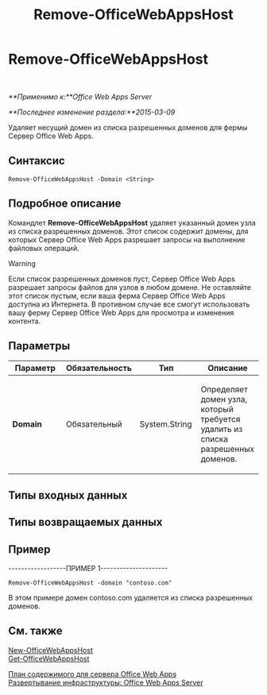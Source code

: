 ﻿---
title: Remove-OfficeWebAppsHost
TOCTitle: Remove-OfficeWebAppsHost
ms:assetid: d0f7b5c2-da0f-421a-8478-c39b247c3ac5
ms:mtpsurl: https://technet.microsoft.com/ru-ru/library/JJ219453(v=office.15)
ms:contentKeyID: 49624513
ms.date: 12/18/2017
mtps_version: v=office.15
ms.translationtype: HT
---

# Remove-OfficeWebAppsHost

 

_**Применимо к:**Office Web Apps Server_

_**Последнее изменение раздела:**2015-03-09_

Удаляет несущий домен из списка разрешенных доменов для фермы Сервер Office Web Apps.

## Синтаксис

    Remove-OfficeWebAppsHost -Domain <String>

## Подробное описание

Командлет **Remove-OfficeWebAppsHost** удаляет указанный домен узла из списка разрешенных доменов. Этот список содержит домены, для которых Сервер Office Web Apps разрешает запросы на выполнение файловых операций.


> [!WARNING]
> Если список разрешенных доменов пуст, Сервер Office Web Apps разрешает запросы файлов для узлов в любом домене. Не оставляйте этот список пустым, если ваша ферма Сервер Office Web Apps доступна из Интернета. В противном случае все смогут использовать вашу ферму Сервер Office Web Apps для просмотра и изменения контента.



## Параметры


<table>
<colgroup>
<col style="width: 25%" />
<col style="width: 25%" />
<col style="width: 25%" />
<col style="width: 25%" />
</colgroup>
<thead>
<tr class="header">
<th>Параметр</th>
<th>Обязательность</th>
<th>Тип</th>
<th>Описание</th>
</tr>
</thead>
<tbody>
<tr class="odd">
<td><p><strong>Domain</strong></p></td>
<td><p>Обязательный</p></td>
<td><p>System.String</p></td>
<td><p>Определяет домен узла, который требуется удалить из списка разрешенных доменов.</p></td>
</tr>
</tbody>
</table>


## Типы входных данных

## Типы возвращаемых данных

## Пример

\------------------ПРИМЕР 1---------------------

    Remove-OfficeWebAppsHost -domain "contoso.com"

В этом примере домен contoso.com удаляется из списка разрешенных доменов.

## См. также


[New-OfficeWebAppsHost](new-officewebappshost.md)  
[Get-OfficeWebAppsHost](get-officewebappshost.md)  


[План содержимого для сервера Office Web Apps](content-roadmap-for-office-web-apps-server.md)  
[Развертывание инфраструктуры: Office Web Apps Server](deploy-the-infrastructure-office-web-apps-server.md)  
  

[](deploy-the-infrastructure-office-web-apps-server.md)


